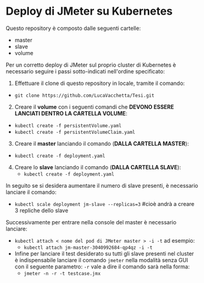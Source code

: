 # Deploy di JMeter su Kubernetes
Questo repository è composto dalle seguenti cartelle:
- master
- slave
- volume


Per un corretto deploy di JMeter sul proprio cluster di Kubernetes è necessario seguire i passi sotto-indicati nell'ordine specificato:
1. Effettuare il clone di questo repository in locale, tramite il comando:
  - ```git clone https://github.com/LucaVacchetta/Tesi.git```
2. Creare il __volume__ con i seguenti comandi che __DEVONO ESSERE LANCIATI DENTRO LA CARTELLA VOLUME__:
  - ```kubectl create -f persistentVolume.yaml```
  - ```kubectl create -f persistentVolumeClaim.yaml```
3. Creare il __master__ lanciando il comando (__DALLA CARTELLA MASTER__):
  - ```kubectl create -f deployment.yaml```
4. Creare lo __slave__ lanciando il comando (__DALLA CARTELLA SLAVE__):
    - ```kubectl create -f deployment.yaml```

In seguito se si desidera aumentare il numero di slave presenti, è necessario lanciare il comando:
- ```kubectl scale deployment jm-slave --replicas=3``` #cioè andrà a creare 3 repliche dello slave

Successivamente per entrare nella console del master è necessario lanciare:

- ```kubectl attach < nome del pod di JMeter master > -i -t``` ad esempio:
  - ```kubectl attach jm-master-3040992684-qp4qz -i -t```
- Infine per lanciare il test desiderato su tutti gli slave presenti nel cluster è indispensabile lanciare il comando ```jmeter``` nella modalità senza GUI con il seguente parametro: ```-r``` vale a dire il comando sarà nella forma:
  - ```jmeter -n -r -t testcase.jmx```
